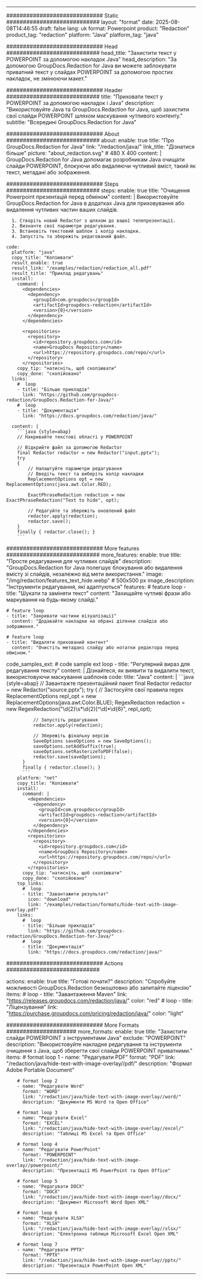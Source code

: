 
---
############################# Static ############################
layout: "format"
date:  2025-08-08T14:46:55
draft: false
lang: uk
format: Powerpoint
product: "Redaction"
product_tag: "redaction"
platform: "Java"
platform_tag: "java"

############################# Head ############################
head_title: "Захистити текст у POWERPOINT за допомогою накладок Java"
head_description: "За допомогою GroupDocs.Redaction for Java ви можете заблокувати приватний текст у слайдах POWERPOINT за допомогою простих накладок, не змінюючи макет."

############################# Header ############################
title: "Приховати текст у POWERPOINT за допомогою накладок і Java" 
description: "Використовуйте Java та GroupDocs.Redaction for Java, щоб захистити свої слайди POWERPOINT шляхом маскування чутливого контенту."
subtitle: "Всередині GroupDocs.Redaction for Java" 

############################# About ############################
about:
    enable: true
    title: "Про GroupDocs.Redaction for Java"
    link: "/redaction/java/"
    link_title: "Дізнатися більше"
    picture: "about_redaction.svg" # 480 X 400
    content: |
       GroupDocs.Redaction for Java допомагає розробникам Java очищати слайди POWERPOINT, блокуючи або видаляючи чутливий вміст, такий як текст, метадані або зображення.

############################# Steps ############################
steps:
    enable: true
    title: "Очищення Powerpoint презентацій перед обміном"
    content: |
      Використовуйте GroupDocs.Redaction for Java в додатках Java для приховування або видалення чутливих частин ваших слайдів.
      
      1. Створіть новий Redactor з шляхом до вашої телепрезентації.
      2. Визначте свої параметри редагування.
      3. Встановіть текстовий шаблон і колір накладки.
      4. Запустіть та збережіть редагований файл.
   
    code:
      platform: "java"
      copy_title: "Копіювати"
      result_enable: true
      result_link: "/examples/redaction/redaction_all.pdf"
      result_title: "Приклад редагувань"
      install:
        command: |
          <dependencies>
            <dependency>
              <groupId>com.groupdocs</groupId>
              <artifactId>groupdocs-redaction</artifactId>
              <version>{0}</version>
            </dependency>
          </dependencies>

          <repositories>
            <repository>
              <id>repository.groupdocs.com</id>
              <name>GroupDocs Repository</name>
              <url>https://repository.groupdocs.com/repo/</url>
            </repository>
          </repositories>
        copy_tip: "натисніть, щоб скопіювати"
        copy_done: "скопійовано"
      links:
        #  loop
        - title: "Більше прикладів"
          link: "https://github.com/groupdocs-redaction/GroupDocs.Redaction-for-Java/"
        #  loop
        - title: "Документація"
          link: "https://docs.groupdocs.com/redaction/java/"
          
      content: |
        ```java {style=abap}
        // Накривайте текстові області у POWERPOINT

        // Відкрийте файл за допомогою Redactor
        final Redactor redactor = new Redactor("input.pptx");
        try
        {
            // Налаштуйте параметри редагування
            // Введіть текст та виберіть колір накладки
            ReplacementOptions opt = new ReplacementOptions(java.awt.Color.RED);
            
            ExactPhraseRedaction redaction = new ExactPhraseRedaction("Text to hide", opt);

            // Редагуйте та збережіть оновлений файл
            redactor.apply(redaction);
            redactor.save();
        }
        finally { redactor.close(); }
        ```            


############################# More features ############################
more_features:
  enable: true
  title: "Просте редагування для чутливих слайдів"
  description: "GroupDocs.Redaction for Java полегшує блокування або видалення вмісту зі слайдів, незалежно від мети використання."
  image: "/img/redaction/features_text_hide.webp" # 500x500 px
  image_description: "Інструменти редагування, які адаптуються"
  features:
    # feature loop
    - title: "Шукати та заміняти текст"
      content: "Захищайте чутливі фрази або маркування на будь-якому слайді."

    # feature loop
    - title: "Закривати частини візуалізації"
      content: "Додавайте накладки на обрані ділянки слайдів або зображення."

    # feature loop
    - title: "Видаляти прихований контент"
      content: "Очистіть метадані слайду або нотатки редактора перед обміном."
      
  code_samples_ext:
    # code sample ext loop
    - title: "Регулярний вираз для редагування тексту"
      content: |
        Дізнайтеся, як виявити та видалити текст, використовуючи маскування шаблонів
      code:
        title: "Java"
        content: |
          ```java {style=abap}
          //  Завантажте презентаційний пакет
          final Redactor redactor = new Redactor("source.pptx");
          try
          {
              // Застосуйте свої правила regex
              ReplacementOptions repl_opt = new ReplacementOptions(java.awt.Color.BLUE);
              RegexRedaction redaction = new RegexRedaction("\\d{2}\\s*\\d{2}[^\\d]*\\d{6}", repl_opt);
              
              // Запустіть редагування
              redactor.apply(redaction);

              // Збережіть фінальну версію
              SaveOptions saveOptions = new SaveOptions();
              saveOptions.setAddSuffix(true);
              saveOptions.setRasterizeToPDF(false);
              redactor.save(saveOptions);
          }
          finally { redactor.close(); }
          ```
        platform: "net"
        copy_title: "Копіювати"
        install:
          command: |
            <dependencies>
              <dependency>
                <groupId>com.groupdocs</groupId>
                <artifactId>groupdocs-redaction</artifactId>
                <version>{0}</version>
              </dependency>
            </dependencies>
            <repositories>
              <repository>
                <id>repository.groupdocs.com</id>
                <name>GroupDocs Repository</name>
                <url>https://repository.groupdocs.com/repo/</url>
              </repository>
            </repositories>
          copy_tip: "натисніть, щоб скопіювати"
          copy_done: "скопійовано"
        top_links:
          #  loop
          - title: "Завантажити результат"
            icon: "download"
            link: "/examples/redaction/formats/hide-text-with-image-overlay.pdf"
        links:
          #  loop
          - title: "Більше прикладів"
            link: "https://github.com/groupdocs-redaction/GroupDocs.Redaction-for-Java/"
          #  loop
          - title: "Документація"
            link: "https://docs.groupdocs.com/redaction/java/"


############################# Actions ############################

actions:
  enable: true
  title: "Готові почати?"
  description: "Спробуйте можливості GroupDocs.Redaction безкоштовно або запитайте ліцензію"
  items:
    #  loop
    - title: "Завантаження Maven"
      link: "https://releases.groupdocs.com/redaction/java/"
      color: "red"
        #  loop
    - title: "Ліцензування"
      link: "https://purchase.groupdocs.com/pricing/redaction/java/"
      color: "light"


############################# More Formats #####################
more_formats:
    enable: true
    title: "Захистити слайди POWERPOINT з інструментами Java"
    exclude: "POWERPOINT"
    description: "Використовуйте накладне редагування та інструменти очищення з Java, щоб зберегти свої слайди POWERPOINT приватними."
    items: 
        # format loop 1
        - name: "Редагувати PDF"
          format: "PDF"
          link: "/redaction/java/hide-text-with-image-overlay//pdf/"
          description: "Формат Adobe Portable Document"

        # format loop 2
        - name: "Редагувати Word"
          format: "WORD"
          link: "/redaction/java/hide-text-with-image-overlay//word/"
          description: "Документи MS Word та Open Office"
          
        # format loop 3
        - name: "Редагувати Excel"
          format: "EXCEL"
          link: "/redaction/java/hide-text-with-image-overlay//excel/"
          description: "Таблиці MS Excel та Open Office"

        # format loop 4
        - name: "Редагувати PowerPoint"
          format: "POWERPOINT"
          link: "/redaction/java/hide-text-with-image-overlay//powerpoint/"
          description: "Презентації MS PowerPoint та Open Office"

        # format loop 5
        - name: "Редагувати DOCX"
          format: "DOCX"
          link: "/redaction/java/hide-text-with-image-overlay//docx/"
          description: "Документ Microsoft Word Open XML"
          
        # format loop 6
        - name: "Редагувати XLSX"
          format: "XLSX"
          link: "/redaction/java/hide-text-with-image-overlay//xlsx/"
          description: "Електронна таблиця Microsoft Excel Open XML"
          
        # format loop 7
        - name: "Редагувати PPTX"
          format: "PPTX"
          link: "/redaction/java/hide-text-with-image-overlay//pptx/"
          description: "Презентація PowerPoint Open XML"


---
